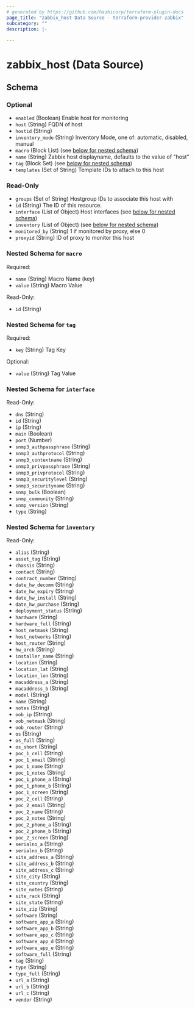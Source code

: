 ```yaml
---
# generated by https://github.com/hashicorp/terraform-plugin-docs
page_title: "zabbix_host Data Source - terraform-provider-zabbix"
subcategory: ""
description: |-
  
---
```


# zabbix_host (Data Source)





<!-- schema generated by tfplugindocs -->
## Schema

### Optional

- `enabled` (Boolean) Enable host for monitoring
- `host` (String) FQDN of host
- `hostid` (String)
- `inventory_mode` (String) Inventory Mode, one of: automatic, disabled, manual
- `macro` (Block List) (see [below for nested schema](#nestedblock--macro))
- `name` (String) Zabbix host displayname, defaults to the value of "host"
- `tag` (Block Set) (see [below for nested schema](#nestedblock--tag))
- `templates` (Set of String) Template IDs to attach to this host

### Read-Only

- `groups` (Set of String) Hostgroup IDs to associate this host with
- `id` (String) The ID of this resource.
- `interface` (List of Object) Host interfaces (see [below for nested schema](#nestedatt--interface))
- `inventory` (List of Object) (see [below for nested schema](#nestedatt--inventory))
- `monitored_by` (String) 1 if monitored by proxy, else 0
- `proxyid` (String) ID of proxy to monitor this host

<a id="nestedblock--macro"></a>
### Nested Schema for `macro`

Required:

- `name` (String) Macro Name (key)
- `value` (String) Macro Value

Read-Only:

- `id` (String)


<a id="nestedblock--tag"></a>
### Nested Schema for `tag`

Required:

- `key` (String) Tag Key

Optional:

- `value` (String) Tag Value


<a id="nestedatt--interface"></a>
### Nested Schema for `interface`

Read-Only:

- `dns` (String)
- `id` (String)
- `ip` (String)
- `main` (Boolean)
- `port` (Number)
- `snmp3_authpassphrase` (String)
- `snmp3_authprotocol` (String)
- `snmp3_contextname` (String)
- `snmp3_privpassphrase` (String)
- `snmp3_privprotocol` (String)
- `snmp3_securitylevel` (String)
- `snmp3_securityname` (String)
- `snmp_bulk` (Boolean)
- `snmp_community` (String)
- `snmp_version` (String)
- `type` (String)


<a id="nestedatt--inventory"></a>
### Nested Schema for `inventory`

Read-Only:

- `alias` (String)
- `asset_tag` (String)
- `chassis` (String)
- `contact` (String)
- `contract_number` (String)
- `date_hw_decomm` (String)
- `date_hw_expiry` (String)
- `date_hw_install` (String)
- `date_hw_purchase` (String)
- `deployment_status` (String)
- `hardware` (String)
- `hardware_full` (String)
- `host_netmask` (String)
- `host_networks` (String)
- `host_router` (String)
- `hw_arch` (String)
- `installer_name` (String)
- `location` (String)
- `location_lat` (String)
- `location_lon` (String)
- `macaddress_a` (String)
- `macaddress_b` (String)
- `model` (String)
- `name` (String)
- `notes` (String)
- `oob_ip` (String)
- `oob_netmask` (String)
- `oob_router` (String)
- `os` (String)
- `os_full` (String)
- `os_short` (String)
- `poc_1_cell` (String)
- `poc_1_email` (String)
- `poc_1_name` (String)
- `poc_1_notes` (String)
- `poc_1_phone_a` (String)
- `poc_1_phone_b` (String)
- `poc_1_screen` (String)
- `poc_2_cell` (String)
- `poc_2_email` (String)
- `poc_2_name` (String)
- `poc_2_notes` (String)
- `poc_2_phone_a` (String)
- `poc_2_phone_b` (String)
- `poc_2_screen` (String)
- `serialno_a` (String)
- `serialno_b` (String)
- `site_address_a` (String)
- `site_address_b` (String)
- `site_address_c` (String)
- `site_city` (String)
- `site_country` (String)
- `site_notes` (String)
- `site_rack` (String)
- `site_state` (String)
- `site_zip` (String)
- `software` (String)
- `software_app_a` (String)
- `software_app_b` (String)
- `software_app_c` (String)
- `software_app_d` (String)
- `software_app_e` (String)
- `software_full` (String)
- `tag` (String)
- `type` (String)
- `type_full` (String)
- `url_a` (String)
- `url_b` (String)
- `url_c` (String)
- `vendor` (String)
